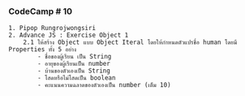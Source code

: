### CodeCamp # 10
    1. Pipop Rungrojwongsiri
    2. Advance JS : Exercise Object 1
        2.1 ให้สร้าง Object แบบ Object Iteral โดยให้กำหนดตัวแปรชื่อ human โดยมี Properties ทั้ง 5 อย่าง
            - ชื่อของผู้เรียน เป็น String
            - อายุของผู้เรียนเป็น number
            - บ้านของตัวเองเป็น String
            - โสดหรือไม่โสดเป็น boolean
            - คะแนนความฉลาดของตัวเองเป็น number (เต็ม 10)